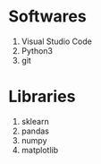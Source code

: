 # Softwares
1. Visual Studio Code
2. Python3
3. git

# Libraries
1. sklearn
2. pandas
3. numpy
4. matplotlib
